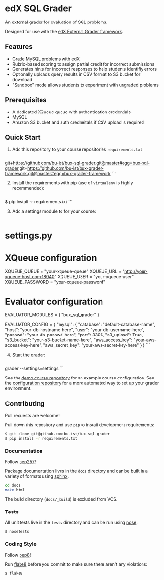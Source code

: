 # edX SQL Grader

An [external grader](http://ca.readthedocs.org/en/latest/problems_tools/external_graders.html) for evaluation of SQL problems.

Designed for use with the [edX External Grader framework](https://github.com/bu-ist/bux-grader-framework/).

## Features

* Grade MySQL problems with edX
* Rubric-based scoring to assign partial credit for incorrect submissions
* Generates hints for incorrect responses to help students identifiy errors
* Optionally uploads query results in CSV format to S3 bucket for download
* "Sandbox" mode allows students to experiment with ungraded problems

## Prerequisites

* A dedicated XQueue queue with authentication credentials
* MySQL
* Amazon S3 bucket and auth credneitals if CSV upload is required

## Quick Start

1. Add this repository to your course repositories `requirements.txt`:

    ```
git+https://github.com/bu-ist/bux-sql-grader.git@master#egg=bux-sql-grader
git+https://github.com/bu-ist/bux-grader-framework.git@master#egg=bux-grader-framework
    ```

2. Install the requirements with pip (use of `virtualenv` is highly recommended):

    ```bash
$ pip install -r requirements.txt
    ```

3. Add a settings module to for your course:

    ```python
# settings.py

# XQueue configuration
XQUEUE_QUEUE = "your-xqueue-queue"
XQUEUE_URL = "http://your-xqueue-host.com:18040"
XQUEUE_USER = "your-xqueue-user"
XQUEUE_PASSWORD = "your-xqueue-password"

# Evaluator configuration
EVALUATOR_MODULES = {
    "bux_sql_grader"
}

EVALUATOR_CONFIG = {
    "mysql": {
        "database": "default-database-name",
        "host": "your-db-hostname-here",
        "user": "your-db-username-here",
        "passwd": "your-db-passwd-here",
        "port": 3306,
        "s3_upload": True,
        "s3_bucket": "your-s3-bucket-name-here",
        "aws_access_key": "your-aws-access-key-here",
        "aws_secret_key": "your-aws-secret-key-here"
    }
}
    ```

4. Start the grader:

    ```python
grader --settings=settings
    ```

See the [demo course repository](https://github.com/bu-ist/bux-demo-course-grader) for an example course configuration. See the [configuration repository](https://github.com/bu-ist/bux-grader-configuration) for a more automated way to set up your grader environment.

## Contributing

Pull requests are welcome!

Pull down this repository and use `pip` to install development requirements:

```bash
$ git clone git@github.com:bu-ist/bux-sql-grader
$ pip install -r requirements.txt
```

### Documentation

Follow [pep257](http://legacy.python.org/dev/peps/pep-0257/)!

Package documentation lives in the `docs` directory and can be built in a variety of formats using [sphinx](http://sphinx-doc.org/).

```bash
cd docs
make html
```

The build directory (`docs/_build`) is excluded from VCS.

### Tests

All unit tests live in the `tests` directory and can be run using [nose](https://nose.readthedocs.org/en/latest/).

```bash
$ nosetests
```

### Coding Style

Follow [pep8](http://legacy.python.org/dev/peps/pep-0008/)!

Run [flake8](https://pypi.python.org/pypi/flake8) before you commit to make sure there aren't any violations:

```bash
$ flake8
```

